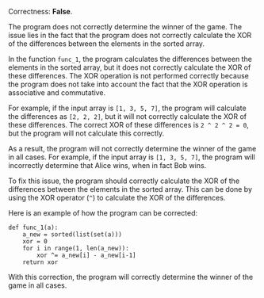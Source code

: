 Correctness: **False**.

The program does not correctly determine the winner of the game. The issue lies in the fact that the program does not correctly calculate the XOR of the differences between the elements in the sorted array.

In the function `func_1`, the program calculates the differences between the elements in the sorted array, but it does not correctly calculate the XOR of these differences. The XOR operation is not performed correctly because the program does not take into account the fact that the XOR operation is associative and commutative.

For example, if the input array is `[1, 3, 5, 7]`, the program will calculate the differences as `[2, 2, 2]`, but it will not correctly calculate the XOR of these differences. The correct XOR of these differences is `2 ^ 2 ^ 2 = 0`, but the program will not calculate this correctly.

As a result, the program will not correctly determine the winner of the game in all cases. For example, if the input array is `[1, 3, 5, 7]`, the program will incorrectly determine that Alice wins, when in fact Bob wins.

To fix this issue, the program should correctly calculate the XOR of the differences between the elements in the sorted array. This can be done by using the XOR operator (`^`) to calculate the XOR of the differences.

Here is an example of how the program can be corrected:

```
def func_1(a):
    a_new = sorted(list(set(a)))
    xor = 0
    for i in range(1, len(a_new)):
        xor ^= a_new[i] - a_new[i-1]
    return xor
```

With this correction, the program will correctly determine the winner of the game in all cases.